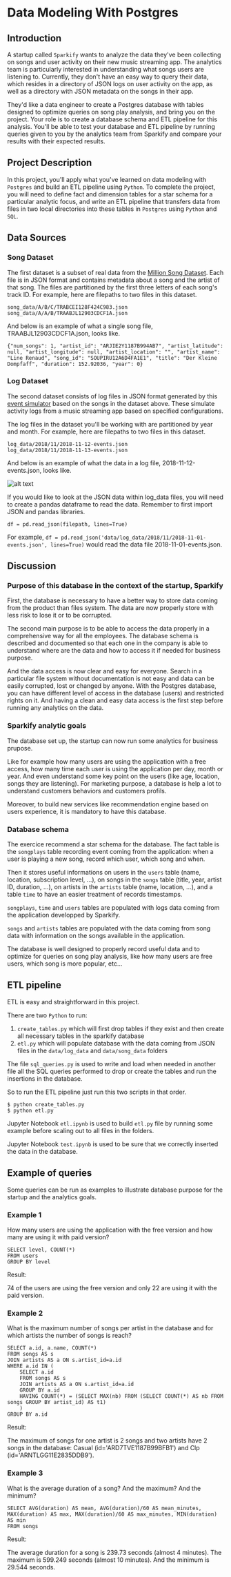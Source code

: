 # Data Modeling With Postgres

## Introduction

A startup called `Sparkify` wants to analyze the data they've been collecting on songs and user activity on their new music streaming app. The analytics team is particularly interested in understanding what songs users are listening to. Currently, they don't have an easy way to query their data, which resides in a directory of JSON logs on user activity on the app, as well as a directory with JSON metadata on the songs in their app.

They'd like a data engineer to create a Postgres database with tables designed to optimize queries on song play analysis, and bring you on the project. Your role is to create a database schema and ETL pipeline for this analysis. You'll be able to test your database and ETL pipeline by running queries given to you by the analytics team from Sparkify and compare your results with their expected results.

## Project Description

In this project, you'll apply what you've learned on data modeling with `Postgres` and build an ETL pipeline using `Python`. To complete the project, you will need to define fact and dimension tables for a star schema for a particular analytic focus, and write an ETL pipeline that transfers data from files in two local directories into these tables in `Postgres` using `Python` and `SQL`.

## Data Sources

### Song Dataset

The first dataset is a subset of real data from the [Million Song Dataset](http://millionsongdataset.com/). Each file is in JSON format and contains metadata about a song and the artist of that song. The files are partitioned by the first three letters of each song's track ID. For example, here are filepaths to two files in this dataset.

```
song_data/A/B/C/TRABCEI128F424C983.json
song_data/A/A/B/TRAABJL12903CDCF1A.json
```

And below is an example of what a single song file, TRAABJL12903CDCF1A.json, looks like.

`{"num_songs": 1, "artist_id": "ARJIE2Y1187B994AB7", "artist_latitude": null, "artist_longitude": null, "artist_location": "", "artist_name": "Line Renaud", "song_id": "SOUPIRU12A6D4FA1E1", "title": "Der Kleine Dompfaff", "duration": 152.92036, "year": 0}`

### Log Dataset

The second dataset consists of log files in JSON format generated by this [event simulator](https://github.com/Interana/eventsim) based on the songs in the dataset above. These simulate activity logs from a music streaming app based on specified configurations.

The log files in the dataset you'll be working with are partitioned by year and month. For example, here are filepaths to two files in this dataset.

```
log_data/2018/11/2018-11-12-events.json
log_data/2018/11/2018-11-13-events.json
```

And below is an example of what the data in a log file, 2018-11-12-events.json, looks like.

![alt text](/img/log-data.png)


If you would like to look at the JSON data within log_data files, you will need to create a pandas dataframe to read the data. Remember to first import JSON and pandas libraries.

```
df = pd.read_json(filepath, lines=True)
```

For example, `df = pd.read_json('data/log_data/2018/11/2018-11-01-events.json', lines=True)` would read the data file 2018-11-01-events.json.

## Discussion

### Purpose of this database in the context of the startup, Sparkify

First, the database is necessary to have a better way to store data coming from the product than files system. The data are now properly store with less risk to lose it or to be corrupted.

The second main purpose is to be able to access the data properly in a comprehensive way for all the employees. The database schema is described and documented so that each one in the company is able to understand where are the data and how to access it if needed for business purpose.

And the data access is now clear and easy for everyone. Search in a particular file system without documentation is not easy and data can be easily corrupted, lost or changed by anyone. With the Postgres database, you can have different level of access in the database (users) and restricted rights on it. And having a clean and easy data access is the first step before running any analytics on the data.

### Sparkify analytic goals

The database set up, the startup can now run some analytics for business prupose.

Like for example how many users are using the application with a free access, how many time each user is using the application per day, month or year. And even understand some key point on the users (like age, location, songs they are listening). For marketing purpose, a database is help a lot to understand customers behaviors and customers profils.

Moreover, to build new services like recommendation engine based on users experience, it is mandatory to have this database.

### Database schema

The exercice recommend a star schema for the database. The fact table is the `songplays` table recording event coming from the application: when a user is playing a new song, record which user, which song and when.

Then it stores useful informations on users in the `users` table (name, location, subscription level, ...), on songs in the `songs` table (title, year, artist ID, duration, ...), on artists in the `artists` table (name, location, ...), and a table `time` to have an easier treatment of records timestamps.

`songplays`, `time` and `users` tables are populated with logs data coming from the application developped by Sparkify.

`songs` and `artists` tables are populated with the data coming from song data with information on the songs available in the application.

The database is well designed to properly record useful data and to optimize for queries on song play analysis, like how many users are free users, which song is more popular, etc...

## ETL pipeline

ETL is easy and straightforward in this project.

There are two `Python` to run:

1. `create_tables.py` which will first drop tables if they exist and then create all necessary tables in the sparkify database
2. `etl.py` which will populate database with the data coming from JSON files in the `data/log_data` and `data/song_data` folders

The file `sql_queries.py` is used to write and load when needed in another file all the SQL queries performed to drop or create the tables and run the insertions in the database.

So to run the ETL pipeline just run this two scripts in that order.

```
$ python create_tables.py
$ python etl.py
```

Jupyter Notebook `etl.ipynb` is used to build `etl.py` file by running some example before scaling out to all files in the folders.

Jupyter Notebook `test.ipynb` is used to be sure that we correctly inserted the data in the database.

## Example of queries

Some queries can be run as examples to illustrate database purpose for the startup and the analytics goals.

### Example 1

How many users are using the application with the free version and how many are using it with paid version?

```
SELECT level, COUNT(*)
FROM users
GROUP BY level
```

Result:

74 of the users are using the free version and only 22 are using it with the paid version.

### Example 2

What is the maximum number of songs per artist in the database and for which artists the number of songs is reach?

```
SELECT a.id, a.name, COUNT(*)
FROM songs AS s
JOIN artists AS a ON s.artist_id=a.id
WHERE a.id IN (
    SELECT a.id
    FROM songs AS s
    JOIN artists AS a ON s.artist_id=a.id
    GROUP BY a.id
    HAVING COUNT(*) = (SELECT MAX(nb) FROM (SELECT COUNT(*) AS nb FROM songs GROUP BY artist_id) AS t1)
    )
GROUP BY a.id
```

Result:

The maximum of songs for one artist is 2 songs and two artists have 2 songs in the database: Casual (id='ARD7TVE1187B99BFB1') and Clp (id='ARNTLGG11E2835DDB9').

### Example 3

What is the average duration of a song? And the maximum? And the minimum?

```
SELECT AVG(duration) AS mean, AVG(duration)/60 AS mean_minutes, MAX(duration) AS max, MAX(duration)/60 AS max_minutes, MIN(duration) AS min
FROM songs
```

Result:

The average duration for a song is 239.73 seconds (almost 4 minutes). The maximum is  599.249 seconds (almost 10 minutes). And the minimum is 29.544 seconds.
